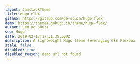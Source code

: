 ```yaml
---
layout: JamstackTheme
title: Hugo Flex
github: https://github.com/de-souza/hugo-flex
demo: https://themes.gohugo.io/theme/hugo-flex/
author: Léo De Souza
ssg: Hugo
date: 2019-02-17T17:31:39.000Z
description: A lightweight Hugo theme leveraging CSS Flexbox
stale: false
disabled: true
disabled_reason: demo url not found
---
```

